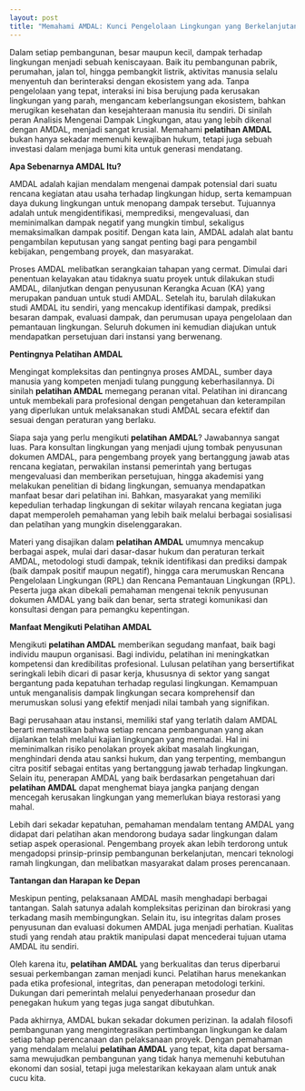 ```yaml
---
layout: post
title: "Memahami AMDAL: Kunci Pengelolaan Lingkungan yang Berkelanjutan"
---
```


Dalam setiap pembangunan, besar maupun kecil, dampak terhadap lingkungan menjadi sebuah keniscayaan. Baik itu pembangunan pabrik, perumahan, jalan tol, hingga pembangkit listrik, aktivitas manusia selalu menyentuh dan berinteraksi dengan ekosistem yang ada. Tanpa pengelolaan yang tepat, interaksi ini bisa berujung pada kerusakan lingkungan yang parah, mengancam keberlangsungan ekosistem, bahkan merugikan kesehatan dan kesejahteraan manusia itu sendiri. Di sinilah peran Analisis Mengenai Dampak Lingkungan, atau yang lebih dikenal dengan AMDAL, menjadi sangat krusial. Memahami **pelatihan AMDAL** bukan hanya sekadar memenuhi kewajiban hukum, tetapi juga sebuah investasi dalam menjaga bumi kita untuk generasi mendatang.

**Apa Sebenarnya AMDAL Itu?**

AMDAL adalah kajian mendalam mengenai dampak potensial dari suatu rencana kegiatan atau usaha terhadap lingkungan hidup, serta kemampuan daya dukung lingkungan untuk menopang dampak tersebut. Tujuannya adalah untuk mengidentifikasi, memprediksi, mengevaluasi, dan meminimalkan dampak negatif yang mungkin timbul, sekaligus memaksimalkan dampak positif. Dengan kata lain, AMDAL adalah alat bantu pengambilan keputusan yang sangat penting bagi para pengambil kebijakan, pengembang proyek, dan masyarakat.

Proses AMDAL melibatkan serangkaian tahapan yang cermat. Dimulai dari penentuan kelayakan atau tidaknya suatu proyek untuk dilakukan studi AMDAL, dilanjutkan dengan penyusunan Kerangka Acuan (KA) yang merupakan panduan untuk studi AMDAL. Setelah itu, barulah dilakukan studi AMDAL itu sendiri, yang mencakup identifikasi dampak, prediksi besaran dampak, evaluasi dampak, dan perumusan upaya pengelolaan dan pemantauan lingkungan. Seluruh dokumen ini kemudian diajukan untuk mendapatkan persetujuan dari instansi yang berwenang.

**Pentingnya Pelatihan AMDAL**

Mengingat kompleksitas dan pentingnya proses AMDAL, sumber daya manusia yang kompeten menjadi tulang punggung keberhasilannya. Di sinilah **pelatihan AMDAL** memegang peranan vital. Pelatihan ini dirancang untuk membekali para profesional dengan pengetahuan dan keterampilan yang diperlukan untuk melaksanakan studi AMDAL secara efektif dan sesuai dengan peraturan yang berlaku.

Siapa saja yang perlu mengikuti **pelatihan AMDAL**? Jawabannya sangat luas. Para konsultan lingkungan yang menjadi ujung tombak penyusunan dokumen AMDAL, para pengembang proyek yang bertanggung jawab atas rencana kegiatan, perwakilan instansi pemerintah yang bertugas mengevaluasi dan memberikan persetujuan, hingga akademisi yang melakukan penelitian di bidang lingkungan, semuanya mendapatkan manfaat besar dari pelatihan ini. Bahkan, masyarakat yang memiliki kepedulian terhadap lingkungan di sekitar wilayah rencana kegiatan juga dapat memperoleh pemahaman yang lebih baik melalui berbagai sosialisasi dan pelatihan yang mungkin diselenggarakan.

Materi yang disajikan dalam **pelatihan AMDAL** umumnya mencakup berbagai aspek, mulai dari dasar-dasar hukum dan peraturan terkait AMDAL, metodologi studi dampak, teknik identifikasi dan prediksi dampak (baik dampak positif maupun negatif), hingga cara merumuskan Rencana Pengelolaan Lingkungan (RPL) dan Rencana Pemantauan Lingkungan (RPL). Peserta juga akan dibekali pemahaman mengenai teknik penyusunan dokumen AMDAL yang baik dan benar, serta strategi komunikasi dan konsultasi dengan para pemangku kepentingan.

**Manfaat Mengikuti Pelatihan AMDAL**

Mengikuti **pelatihan AMDAL** memberikan segudang manfaat, baik bagi individu maupun organisasi. Bagi individu, pelatihan ini meningkatkan kompetensi dan kredibilitas profesional. Lulusan pelatihan yang bersertifikat seringkali lebih dicari di pasar kerja, khususnya di sektor yang sangat bergantung pada kepatuhan terhadap regulasi lingkungan. Kemampuan untuk menganalisis dampak lingkungan secara komprehensif dan merumuskan solusi yang efektif menjadi nilai tambah yang signifikan.

Bagi perusahaan atau instansi, memiliki staf yang terlatih dalam AMDAL berarti memastikan bahwa setiap rencana pembangunan yang akan dijalankan telah melalui kajian lingkungan yang memadai. Hal ini meminimalkan risiko penolakan proyek akibat masalah lingkungan, menghindari denda atau sanksi hukum, dan yang terpenting, membangun citra positif sebagai entitas yang bertanggung jawab terhadap lingkungan. Selain itu, penerapan AMDAL yang baik berdasarkan pengetahuan dari **pelatihan AMDAL** dapat menghemat biaya jangka panjang dengan mencegah kerusakan lingkungan yang memerlukan biaya restorasi yang mahal.

Lebih dari sekadar kepatuhan, pemahaman mendalam tentang AMDAL yang didapat dari pelatihan akan mendorong budaya sadar lingkungan dalam setiap aspek operasional. Pengembang proyek akan lebih terdorong untuk mengadopsi prinsip-prinsip pembangunan berkelanjutan, mencari teknologi ramah lingkungan, dan melibatkan masyarakat dalam proses perencanaan.

**Tantangan dan Harapan ke Depan**

Meskipun penting, pelaksanaan AMDAL masih menghadapi berbagai tantangan. Salah satunya adalah kompleksitas perizinan dan birokrasi yang terkadang masih membingungkan. Selain itu, isu integritas dalam proses penyusunan dan evaluasi dokumen AMDAL juga menjadi perhatian. Kualitas studi yang rendah atau praktik manipulasi dapat mencederai tujuan utama AMDAL itu sendiri.

Oleh karena itu, **pelatihan AMDAL** yang berkualitas dan terus diperbarui sesuai perkembangan zaman menjadi kunci. Pelatihan harus menekankan pada etika profesional, integritas, dan penerapan metodologi terkini. Dukungan dari pemerintah melalui penyederhanaan prosedur dan penegakan hukum yang tegas juga sangat dibutuhkan.

Pada akhirnya, AMDAL bukan sekadar dokumen perizinan. Ia adalah filosofi pembangunan yang mengintegrasikan pertimbangan lingkungan ke dalam setiap tahap perencanaan dan pelaksanaan proyek. Dengan pemahaman yang mendalam melalui **pelatihan AMDAL** yang tepat, kita dapat bersama-sama mewujudkan pembangunan yang tidak hanya memenuhi kebutuhan ekonomi dan sosial, tetapi juga melestarikan kekayaan alam untuk anak cucu kita.
